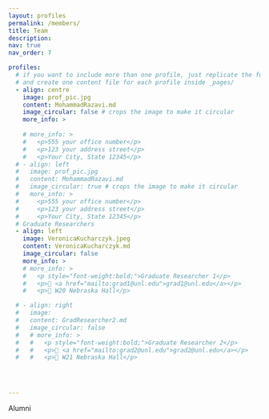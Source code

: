 ```yaml
---
layout: profiles
permalink: /members/
title: Team
description: 
nav: true
nav_order: 7

profiles:
  # if you want to include more than one profile, just replicate the following block
  # and create one content file for each profile inside _pages/
  - align: centre
    image: prof_pic.jpg
    content: MohammadRazavi.md
    image_circular: false # crops the image to make it circular
    more_info: >
    
    # more_info: >
    #   <p>555 your office number</p>
    #   <p>123 your address street</p>
    #   <p>Your City, State 12345</p>
  # - align: left
  #   image: prof_pic.jpg
  #   content: MohammadRazavi.md
  #   image_circular: true # crops the image to make it circular
  #   more_info: >
  #     <p>555 your office number</p>
  #     <p>123 your address street</p>
  #     <p>Your City, State 12345</p>
  # Graduate Researchers
  - align: left
    image: VeronicaKucharczyk.jpeg
    content: VeronicaKucharczyk.md
    image_circular: false
    more_info: >
    # more_info: >
    #   <p style="font-weight:bold;">Graduate Researcher 1</p>
    #   <p>📧 <a href="mailto:grad1@unl.edu">grad1@unl.edu</a></p>
    #   <p>📍 W20 Nebraska Hall</p>

  # - align: right
  #   image: 
  #   content: GradResearcher2.md
  #   image_circular: false
  #   # more_info: >
  #   #   <p style="font-weight:bold;">Graduate Researcher 2</p>
  #   #   <p>📧 <a href="mailto:grad2@unl.edu">grad2@unl.edu</a></p>
  #   #   <p>📍 W21 Nebraska Hall</p>




---
```

Alumni
